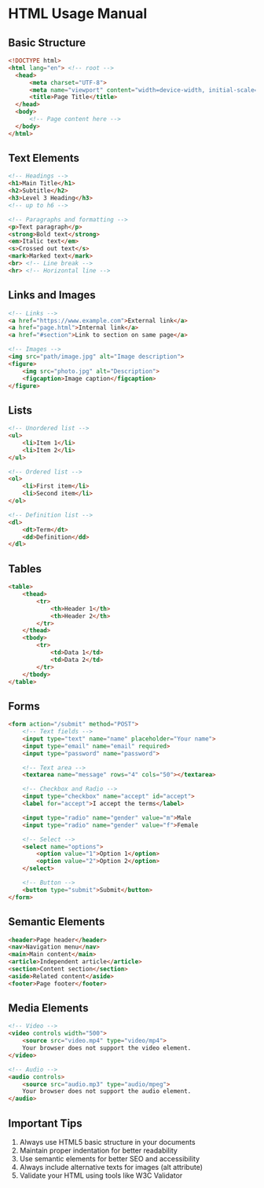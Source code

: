 # HTML Usage Manual

## Basic Structure
```html
<!DOCTYPE html>
<html lang="en"> <!-- root -->
  <head>
      <meta charset="UTF-8">
      <meta name="viewport" content="width=device-width, initial-scale=1.0">
      <title>Page Title</title>
  </head>
  <body>
      <!-- Page content here -->
  </body>
</html>
```

## Text Elements
```html
<!-- Headings -->
<h1>Main Title</h1>
<h2>Subtitle</h2>
<h3>Level 3 Heading</h3>
<!-- up to h6 -->

<!-- Paragraphs and formatting -->
<p>Text paragraph</p>
<strong>Bold text</strong>
<em>Italic text</em>
<s>Crossed out text</s>
<mark>Marked text</mark>
<br> <!-- Line break -->
<hr> <!-- Horizontal line -->
```

## Links and Images
```html
<!-- Links -->
<a href="https://www.example.com">External link</a>
<a href="page.html">Internal link</a>
<a href="#section">Link to section on same page</a>

<!-- Images -->
<img src="path/image.jpg" alt="Image description">
<figure>
    <img src="photo.jpg" alt="Description">
    <figcaption>Image caption</figcaption>
</figure>
```

## Lists
```html
<!-- Unordered list -->
<ul>
    <li>Item 1</li>
    <li>Item 2</li>
</ul>

<!-- Ordered list -->
<ol>
    <li>First item</li>
    <li>Second item</li>
</ol>

<!-- Definition list -->
<dl>
    <dt>Term</dt>
    <dd>Definition</dd>
</dl>
```

## Tables
```html
<table>
    <thead>
        <tr>
            <th>Header 1</th>
            <th>Header 2</th>
        </tr>
    </thead>
    <tbody>
        <tr>
            <td>Data 1</td>
            <td>Data 2</td>
        </tr>
    </tbody>
</table>
```

## Forms
```html
<form action="/submit" method="POST">
    <!-- Text fields -->
    <input type="text" name="name" placeholder="Your name">
    <input type="email" name="email" required>
    <input type="password" name="password">

    <!-- Text area -->
    <textarea name="message" rows="4" cols="50"></textarea>

    <!-- Checkbox and Radio -->
    <input type="checkbox" name="accept" id="accept">
    <label for="accept">I accept the terms</label>

    <input type="radio" name="gender" value="m">Male
    <input type="radio" name="gender" value="f">Female

    <!-- Select -->
    <select name="options">
        <option value="1">Option 1</option>
        <option value="2">Option 2</option>
    </select>

    <!-- Button -->
    <button type="submit">Submit</button>
</form>
```

## Semantic Elements
```html
<header>Page header</header>
<nav>Navigation menu</nav>
<main>Main content</main>
<article>Independent article</article>
<section>Content section</section>
<aside>Related content</aside>
<footer>Page footer</footer>
```

## Media Elements
```html
<!-- Video -->
<video controls width="500">
    <source src="video.mp4" type="video/mp4">
    Your browser does not support the video element.
</video>

<!-- Audio -->
<audio controls>
    <source src="audio.mp3" type="audio/mpeg">
    Your browser does not support the audio element.
</audio>
```

## Important Tips
1. Always use HTML5 basic structure in your documents
2. Maintain proper indentation for better readability
3. Use semantic elements for better SEO and accessibility
4. Always include alternative texts for images (alt attribute)
5. Validate your HTML using tools like W3C Validator